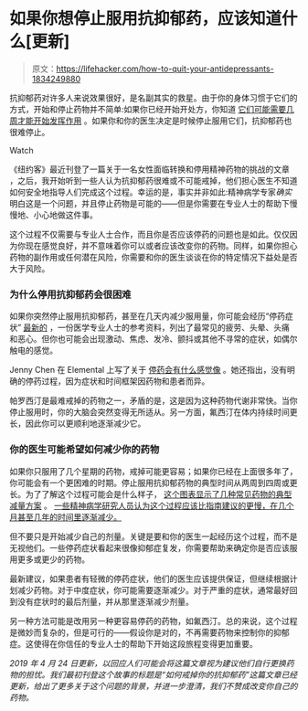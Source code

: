 # 如果你想停止服用抗抑郁药，应该知道什么[更新]

> 原文：<https://lifehacker.com/how-to-quit-your-antidepressants-1834249880>

抗抑郁药对许多人来说效果很好，是名副其实的救星。由于你的身体习惯于它们的方式，开始和停止药物并不简单:如果你已经开始开处方，你知道 [它们可能需要几周才能开始发挥作用](https://www.psychologytoday.com/us/blog/the-superhuman-mind/201702/number-one-reason-ssris-take-four-six-weeks-work) 。如果你和你的医生决定是时候停止服用它们，抗抑郁药也很难停止。

Watch

《纽约客》最近刊登了一篇关于一名女性面临转换和停用精神药物的挑战的文章 ，之后，我开始听到一些人认为抗抑郁药很难或不可能戒掉，他们担心医生不知道如何安全地指导人们完成这个过程。幸运的是，事实并非如此:精神病学专家*确实*明白这是一个问题，并且停止药物是可能的——但是你需要在专业人士的帮助下慢慢地、小心地做这件事。

这个过程不仅需要与专业人士合作，而且你是否应该停药的问题也是如此。仅仅因为你现在感觉良好，并不意味着你可以或者应该改变你的药物。同样，如果你担心药物的副作用或任何潜在风险，你需要和你的医生谈谈在你的特定情况下益处是否大于风险。

### 为什么停用抗抑郁药会很困难

如果你突然停止服用抗抑郁药，甚至在几天内减少服用量，你可能会经历“停药症状” [最新的](https://www.uptodate.com/) ，一份医学专业人士的参考资料，列出了最常见的疲劳、头晕、头痛和恶心。但你也可能会出现激动、焦虑、发冷、颤抖或其他不寻常的症状，如偶尔触电的感觉。

Jenny Chen 在 Elemental 上写了关于 [停药会有什么感觉像](https://elemental.medium.com/the-safe-way-to-go-off-antidepressants-249662e7957d) 。她还指出，没有明确的停药过程，因为症状和时间框架因药物和患者而异。

帕罗西汀是最难戒掉的药物之一，矛盾的是，这是因为这种药物代谢非常快。当你停止服用时，你的大脑会突然变得无所适从。另一方面，氟西汀在体内持续时间更长，因此你可以更顺利地逐渐减少它。

### 你的医生可能希望如何减少你的药物

如果你只服用了几个星期的药物，戒掉可能更容易；如果你已经在上面很多年了，你可能会有一个更困难的时期。停止服用抗抑郁药物的典型时间从两周到四周或更长。为了了解这个过程可能会是什么样子， [这个图表显示了几种常见药物的典型减量方案](https://www.health.harvard.edu/diseases-and-conditions/how-to-taper-off-your-antidepressant) 。 [一些精神病学研究人员认为这个过程应该比指南建议的更慢，在几个月甚至几年的时间里逐渐减少。](https://www.sciencedirect.com/science/article/pii/S221503661930032X)

但不要只是开始减少自己的剂量。关键是要和你的医生一起经历这个过程，而不是无视他们。一些停药症状看起来很像抑郁症复发，你需要帮助来确定你是否应该服用更多或更少的药物。

最新建议，如果患者有轻微的停药症状，他们的医生应该提供保证，但继续根据计划减少药物。对于中度症状，你可能需要逐渐减少。对于严重的症状，通常最好回到没有症状时的最后剂量，并从那里逐渐减少剂量。

另一种方法可能是改用另一种更容易停药的药物，如氟西汀。总的来说，这个过程是微妙而复杂的，但是可行的——假设你是对的，不再需要药物来控制你的抑郁症。这使得在你信任的专业人士的帮助下开始这段旅程变得更加重要。

*2019 年 4 月 24 日更新，以回应人们可能会将这篇文章视为建议他们自行更换药物的担忧。我们最初刊登这个故事的标题是“如何戒掉你的抗抑郁药”这篇文章已经更新，给出了更多关于这个问题的背景，并进一步澄清，我们不赞成改变你自己的药物。*